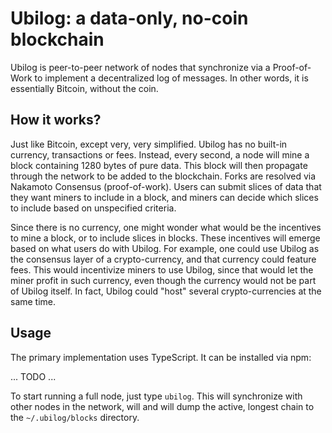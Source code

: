 Ubilog: a data-only, no-coin blockchain
=======================================

Ubilog is peer-to-peer network of nodes that synchronize via a Proof-of-Work to
implement a decentralized log of messages. In other words, it is essentially
Bitcoin, without the coin.

How it works?
-------------

Just like Bitcoin, except very, very simplified. Ubilog has no built-in
currency, transactions or fees. Instead, every second, a node will mine a block
containing 1280 bytes of pure data. This block will then propagate through the
network to be added to the blockchain. Forks are resolved via Nakamoto Consensus
(proof-of-work). Users can submit slices of data that they want miners to
include in a block, and miners can decide which slices to include based on
unspecified criteria.

Since there is no currency, one might wonder what would be the incentives to
mine a block, or to include slices in blocks. These incentives will emerge based
on what users do with Ubilog. For example, one could use Ubilog as the consensus
layer of a crypto-currency, and that currency could feature fees. This would
incentivize miners to use Ubilog, since that would let the miner profit in such
currency, even though the currency would not be part of Ubilog itself. In fact,
Ubilog could "host" several crypto-currencies at the same time.

Usage
-----

The primary implementation uses TypeScript. It can be installed via npm:

... TODO ...

To start running a full node, just type `ubilog`. This will synchronize with
other nodes in the network, will and will dump the active, longest chain to the
`~/.ubilog/blocks` directory.


